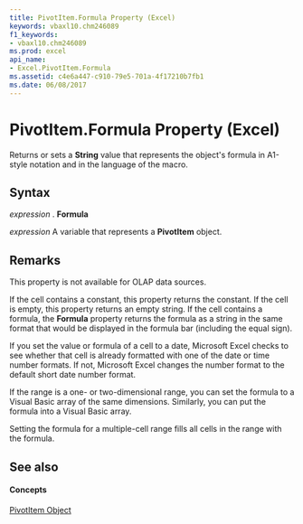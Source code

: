 ```yaml
---
title: PivotItem.Formula Property (Excel)
keywords: vbaxl10.chm246089
f1_keywords:
- vbaxl10.chm246089
ms.prod: excel
api_name:
- Excel.PivotItem.Formula
ms.assetid: c4e6a447-c910-79e5-701a-4f17210b7fb1
ms.date: 06/08/2017
---
```



# PivotItem.Formula Property (Excel)

Returns or sets a **String** value that represents the object's formula in A1-style notation and in the language of the macro.


## Syntax

 _expression_ . **Formula**

 _expression_ A variable that represents a **PivotItem** object.


## Remarks

This property is not available for OLAP data sources.

If the cell contains a constant, this property returns the constant. If the cell is empty, this property returns an empty string. If the cell contains a formula, the **Formula** property returns the formula as a string in the same format that would be displayed in the formula bar (including the equal sign).

If you set the value or formula of a cell to a date, Microsoft Excel checks to see whether that cell is already formatted with one of the date or time number formats. If not, Microsoft Excel changes the number format to the default short date number format.

If the range is a one- or two-dimensional range, you can set the formula to a Visual Basic array of the same dimensions. Similarly, you can put the formula into a Visual Basic array.

Setting the formula for a multiple-cell range fills all cells in the range with the formula.


## See also


#### Concepts


[PivotItem Object](pivotitem-object-excel.md)

